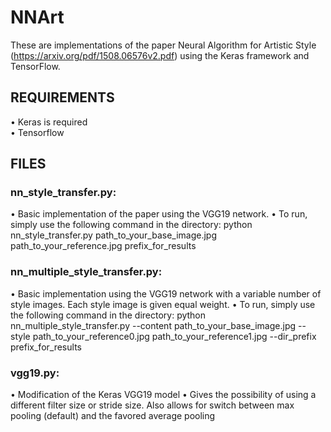 # NNArt
These are implementations of the paper Neural Algorithm for Artistic Style (https://arxiv.org/pdf/1508.06576v2.pdf) using the Keras framework and TensorFlow.

REQUIREMENTS
------------
• Keras is required  
• Tensorflow  

FILES
------------
<h3>nn_style_transfer.py:</h3>  
• Basic implementation of the paper using the VGG19 network.  
• To run, simply use the following command in the directory:  
		python nn_style_transfer.py path_to_your_base_image.jpg path_to_your_reference.jpg prefix_for_results  
  
<h3>nn_multiple_style_transfer.py:</h3>  
• Basic implementation using the VGG19 network with a variable number of style images. Each style image is given equal weight.  
• To run, simply use the following command in the directory:  
	python nn_multiple_style_transfer.py --content path_to_your_base_image.jpg --style path_to_your_reference0.jpg path_to_your_reference1.jpg --dir_prefix prefix_for_results  
  
<h3>vgg19.py:</h3>  
• Modification of the Keras VGG19 model  
• Gives the possibility of using a different filter size or stride size. Also allows for switch between max pooling (default) and the favored average pooling  